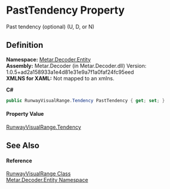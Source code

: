 # PastTendency Property


Past tendency (optional) (U, D, or N)



## Definition
**Namespace:** <a href="N_Metar_Decoder_Entity.md">Metar.Decoder.Entity</a>  
**Assembly:** Metar.Decoder (in Metar.Decoder.dll) Version: 1.0.5+ad2a158933a1e4d81e31e9a7f1a0faf24fc95eed  
**XMLNS for XAML:** Not mapped to an xmlns.

**C#**
``` C#
public RunwayVisualRange.Tendency PastTendency { get; set; }
```



#### Property Value
<a href="T_Metar_Decoder_Entity_RunwayVisualRange_Tendency.md">RunwayVisualRange.Tendency</a>

## See Also


#### Reference
<a href="T_Metar_Decoder_Entity_RunwayVisualRange.md">RunwayVisualRange Class</a>  
<a href="N_Metar_Decoder_Entity.md">Metar.Decoder.Entity Namespace</a>  
